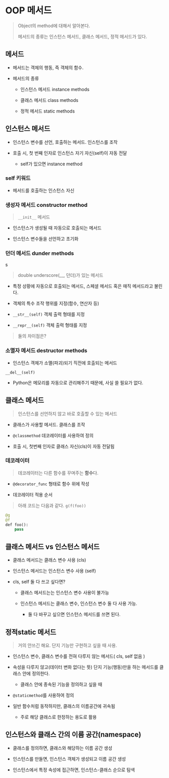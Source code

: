 # OOP 메서드

> Object의 method에 대해서 알아본다. 
>
> 메서드의 종류는 인스턴스 메서드, 클래스 메서드, 정적 메서드가 있다.

## 메서드

- 메서드는 객체의 행동, 즉 객체의 함수.

- 메서드의 종류

    - 인스턴스 메서드 instance methods

    - 클래스 메서드 class methods

    - 정적 메서드 static methods

## 인스턴스 메서드

- 인스턴스 변수를 선언, 호출하는 메서드. 인스턴스를 조작

- 호출 시, 첫 번째 인자로 인스턴스 자기 자신(self)이 자동 전달

    - self가 있으면 instance method

### self 키워드

- 메서드를 호출하는 인스턴스 자신

### 생성자 메서드 constructor method

> `__init__` 메서드

- 인스턴스가 생성될 때 자동으로 호출되는 메서드

- 인스턴스 변수들을 선언하고 초기화

### 던더 메서드 dunder methods
s
> double underscore(__, 던더)가 있는 메서드

- 특정 상황에 자동으로 호출되는 메서드, 스페셜 메서드 혹은 매직 메서드라고 불린다.

- 객체의 특수 조작 행위를 지정(함수, 연산자 등)

- `__str__(self)` 객체 출력 형태를 지정

- `__repr__(self)` 객체 출력 형태를 지정

> 둘의 차이점은? 

### 소멸자 메서드 destructor methods

- 인스턴스 객체가 소멸(파괴)되기 직전에 호출되는 메서드

`__del__(self)`

- Python은 메모리를 자동으로 관리해주기 때문에, 사실 쓸 필요가 없다.

## 클래스 메서드

> 인스턴스를 선언하지 않고 바로 호출할 수 있는 메서드

- 클래스가 사용할 메서드. 클래스를 조작

- `@classmethod` 데코레이터를 사용하여 정의

- 호출 시, 첫번째 인자로 클래스 자신(cls)이 자동 전달됨

### 데코레이터

> 데코레이터는 다른 함수를 꾸며주는 **함수**다. 

- `@decorator_func` 형태로 함수 위에 작성

- 데코레이터 적용 순서

> 아래 코드는 다음과 같다. `g(f(foo))` 

```python
@g
@f
def foo():
    pass
```

## 클래스 메서드 vs 인스턴스 메서드

- 클래스 메서드는 클래스 변수 사용 (cls)

- 인스턴스 메서드는 인스턴스 변수 사용 (self)

- cls, self 둘 다 쓰고 싶다면?

    - 클래스 메서드는는 인스턴스 변수 사용이 불가능

    - 인스턴스 메서드는 클래스 변수, 인스턴스 변수 둘 다 사용 가능.

        - 둘 다 바꾸고 싶으면 인스턴스 메서드를 쓰면 된다.

## 정적static 메서드

> 거의 안쓰긴 해요. 단지 기능만 구현하고 싶을 때 사용.

- 인스턴스 변수, 클래스 변수를 전혀 다루지 않는 메서드( cls, self 없음 )

- 속성을 다루지 않고(데이터 변화 없다는 뜻) 단지 기능(행동)만을 하는 메서드를 클래스 안에 정의한다.

    - 클래스 안에 종속된 기능을 정의하고 싶을 때

- `@staticmethod`를 사용하여 정의

- 일반 함수처럼 동작하지만, 클래스의 이름공간에 귀속됨

    - 주로 해당 클래스로 한정하는 용도로 활용

## 인스턴스와 클래스 간의 이름 공간(namespace)

- 클래스를 정의하면, 클래스와 해당하는 이름 공간 생성

- 인스턴스를 만들면, 인스턴스 객체가 생성되고 이름 공간 생성

- 인스턴스에서 특정 속성에 접근하면, 인스턴스-클래스 순으로 탐색